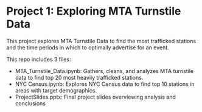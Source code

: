 # Project 1: Exploring MTA Turnstile Data

This project explores MTA Turnstile Data to find the most trafficked stations and the time periods in which to optimally advertise for an event.

This repo includes 3 files:

- MTA_Turnstile_Data.ipynb: Gathers, cleans, and analyzes MTA turnstile data to find top 20 most heavily trafficked stations.
- NYC Census.ipynb: Explores NYC Census data to find top 10 stations in areas with target demographics.
- ProjectSlides.pptx: Final project slides overviewing analysis and conclusions
